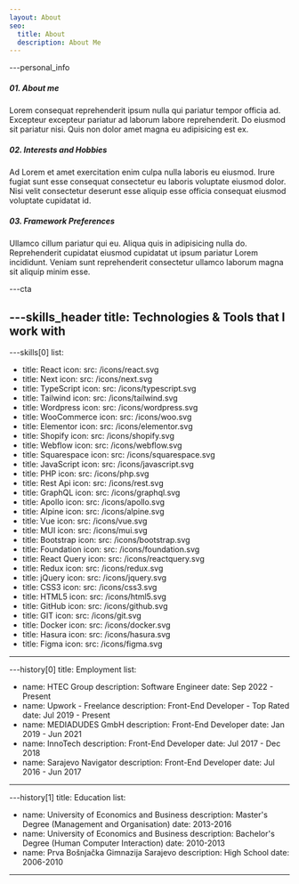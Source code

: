 ```yaml
---
layout: About
seo:
  title: About
  description: About Me
---
```




---personal_info
##### <span>01.</span> About me

Lorem consequat reprehenderit ipsum nulla qui pariatur tempor officia ad. Excepteur excepteur pariatur ad laborum labore reprehenderit. Do eiusmod sit pariatur nisi. Quis non dolor amet magna eu adipisicing est ex.

##### <span>02.</span> Interests and Hobbies

Ad Lorem et amet exercitation enim culpa nulla laboris eu eiusmod. Irure fugiat sunt esse consequat consectetur eu laboris voluptate eiusmod dolor. Nisi velit consectetur deserunt esse aliquip esse officia consequat eiusmod voluptate cupidatat id.

##### <span>03.</span> Framework Preferences

Ullamco cillum pariatur qui eu. Aliqua quis in adipisicing nulla do. Reprehenderit cupidatat eiusmod cupidatat ut ipsum pariatur Lorem incididunt. Veniam sunt reprehenderit consectetur ullamco laborum magna sit aliquip minim esse.



---cta


---skills_header
title: Technologies & Tools that I work with
---



---skills[0]
list:
  - title: React
    icon:
      src: /icons/react.svg
  - title: Next
    icon:
      src: /icons/next.svg
  - title: TypeScript
    icon:
      src: /icons/typescript.svg
  - title: Tailwind
    icon:
      src: /icons/tailwind.svg
  - title: Wordpress
    icon:
      src: /icons/wordpress.svg
  - title: WooCommerce
    icon:
      src: /icons/woo.svg
  - title: Elementor
    icon:
      src: /icons/elementor.svg
  - title: Shopify
    icon:
      src: /icons/shopify.svg
  - title: Webflow
    icon:
      src: /icons/webflow.svg
  - title: Squarespace
    icon:
      src: /icons/squarespace.svg
  - title: JavaScript
    icon:
      src: /icons/javascript.svg
  - title: PHP
    icon:
      src: /icons/php.svg
  - title: Rest Api
    icon:
      src: /icons/rest.svg
  - title: GraphQL
    icon:
      src: /icons/graphql.svg
  - title: Apollo
    icon:
      src: /icons/apollo.svg
  - title: Alpine
    icon:
      src: /icons/alpine.svg
  - title: Vue
    icon:
      src: /icons/vue.svg
  - title: MUI
    icon:
      src: /icons/mui.svg
  - title: Bootstrap
    icon:
      src: /icons/bootstrap.svg
  - title: Foundation
    icon:
      src: /icons/foundation.svg
  - title: React Query
    icon:
      src: /icons/reactquery.svg
  - title: Redux
    icon:
      src: /icons/redux.svg
  - title: jQuery
    icon:
      src: /icons/jquery.svg
  - title: CSS3
    icon:
      src: /icons/css3.svg
  - title: HTML5
    icon:
      src: /icons/html5.svg
  - title: GitHub
    icon:
      src: /icons/github.svg
  - title: GIT
    icon:
      src: /icons/git.svg
  - title: Docker
    icon:
      src: /icons/docker.svg
  - title: Hasura
    icon:
      src: /icons/hasura.svg
  - title: Figma
    icon:
      src: /icons/figma.svg
---



---history[0]
title: Employment
list:
  - name: HTEC Group
    description: Software Engineer
    date: Sep 2022 - Present
  - name: Upwork - Freelance
    description: Front-End Developer - Top Rated
    date: Jul 2019 - Present
  - name: MEDIADUDES GmbH
    description: Front-End Developer 
    date: Jan 2019 - Jun 2021
  - name: InnoTech
    description: Front-End Developer
    date: Jul 2017 - Dec 2018
  - name: Sarajevo Navigator
    description: Front-End Developer
    date: Jul 2016 - Jun 2017
---



---history[1]
title: Education
list:
  - name: University of Economics and Business
    description: Master's Degree (Management and Organisation)
    date: 2013-2016
  - name: University of Economics and Business
    description: Bachelor's Degree (Human Computer Interaction)
    date: 2010-2013
  - name: Prva Bošnjačka Gimnazija Sarajevo
    description: High School
    date: 2006-2010
---